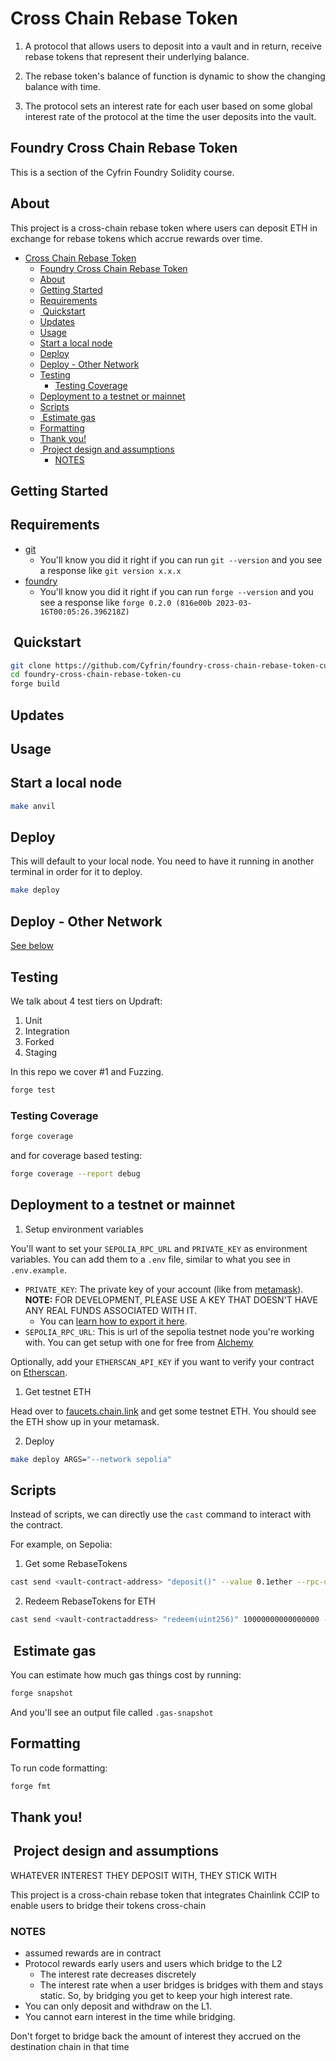 # Cross Chain Rebase Token

1. A protocol that allows users to deposit into a vault and in return, receive rebase tokens that represent their underlying balance.

2. The rebase token's balance of function is dynamic to show the changing balance with time.

3. The protocol sets an interest rate for each user based on some global interest rate of the protocol at the time the user deposits into the vault.

## Foundry Cross Chain Rebase Token

This is a section of the Cyfrin Foundry Solidity course.

## About

This project is a cross-chain rebase token where users can deposit ETH in exchange for rebase tokens which accrue rewards over time.

- [Cross Chain Rebase Token](#cross-chain-rebase-token)
  - [Foundry Cross Chain Rebase Token](#foundry-cross-chain-rebase-token)
  - [About](#about)
  - [Getting Started](#getting-started)
  - [Requirements](#requirements)
  - [ Quickstart](#quickstart)
  - [Updates](#updates)
  - [Usage](#usage)
  - [Start a local node](#start-a-local-node)
  - [Deploy](#deploy)
  - [Deploy - Other Network](#deploy---other-network)
  - [Testing](#testing)
    - [Testing Coverage](#testing-coverage)
  - [Deployment to a testnet or mainnet](#deployment-to-a-testnet-or-mainnet)
  - [Scripts](#scripts)
  - [ Estimate gas](#estimate-gas)
  - [Formatting](#formatting)
  - [Thank you!](#thank-you)
  - [ Project design and assumptions](#project-design-and-assumptions)
    - [NOTES](#notes)

## Getting Started

## Requirements

- [git](https://git-scm.com/book/en/v2/Getting-Started-Installing-Git)
  - You'll know you did it right if you can run `git --version` and you see a response like `git version x.x.x`
- [foundry](https://getfoundry.sh/)
  - You'll know you did it right if you can run `forge --version` and you see a response like `forge 0.2.0 (816e00b 2023-03-16T00:05:26.396218Z)`

##  Quickstart

```bash
git clone https://github.com/Cyfrin/foundry-cross-chain-rebase-token-cu
cd foundry-cross-chain-rebase-token-cu
forge build
```

## Updates

## Usage

## Start a local node

```bash
make anvil
```

## Deploy

This will default to your local node. You need to have it running in another terminal in order for it to deploy.

```bash
make deploy
```

## Deploy - Other Network

[See below](#deployment-to-a-testnet-or-mainnet)

## Testing

We talk about 4 test tiers on Updraft:

1. Unit
2. Integration
3. Forked
4. Staging

In this repo we cover #1 and Fuzzing.

```bash
forge test
```

### Testing Coverage

```bash
forge coverage
```

and for coverage based testing:

```bash
forge coverage --report debug
```

## Deployment to a testnet or mainnet

1. Setup environment variables

You'll want to set your `SEPOLIA_RPC_URL` and `PRIVATE_KEY` as environment variables. You can add them to a `.env` file, similar to what you see in `.env.example`.

- `PRIVATE_KEY`: The private key of your account (like from [metamask](https://metamask.io/)). **NOTE:** FOR DEVELOPMENT, PLEASE USE A KEY THAT DOESN'T HAVE ANY REAL FUNDS ASSOCIATED WITH IT.
  - You can [learn how to export it here](https://metamask.zendesk.com/hc/en-us/articles/360015289632-How-to-Export-an-Account-Private-Key).
- `SEPOLIA_RPC_URL`: This is url of the sepolia testnet node you're working with. You can get setup with one for free from [Alchemy](https://alchemy.com/?a=673c802981)

Optionally, add your `ETHERSCAN_API_KEY` if you want to verify your contract on [Etherscan](https://etherscan.io/).

1. Get testnet ETH

Head over to [faucets.chain.link](https://faucets.chain.link/) and get some testnet ETH. You should see the ETH show up in your metamask.

2. Deploy

```bash
make deploy ARGS="--network sepolia"
```

## Scripts

Instead of scripts, we can directly use the `cast` command to interact with the contract.

For example, on Sepolia:

1. Get some RebaseTokens

```bash
cast send <vault-contract-address> "deposit()" --value 0.1ether --rpc-url $SEPOLIA_RPC_URL --wallet
```

2. Redeem RebaseTokens for ETH

```bash
cast send <vault-contractaddress> "redeem(uint256)" 10000000000000000 --rpc-url $SEPOLIA_RPC_URL --wallet
```

##  Estimate gas

You can estimate how much gas things cost by running:

```bash
forge snapshot
```

And you'll see an output file called `.gas-snapshot`

## Formatting

To run code formatting:

```bash
forge fmt
```

## Thank you!

##  Project design and assumptions

WHATEVER INTEREST THEY DEPOSIT WITH, THEY STICK WITH

This project is a cross-chain rebase token that integrates Chainlink CCIP to enable users to bridge their tokens cross-chain

### NOTES

- assumed rewards are in contract
- Protocol rewards early users and users which bridge to the L2
  - The interest rate decreases discretely
  - The interest rate when a user bridges is bridges with them and stays static. So, by bridging you get to keep your high interest rate.
- You can only deposit and withdraw on the L1.
- You cannot earn interest in the time while bridging.

Don't forget to bridge back the amount of interest they accrued on the destination chain in that time
